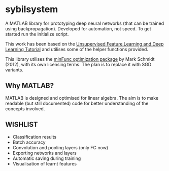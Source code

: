sybilsystem
===========

A MATLAB library for prototyping deep neural networks (that can be trained using backpropagation). Developed for automation, not speed. To get started run the initialize script.

This work has been based on the [Unsupervised Feature Learning and Deep Learning Tutorial](http://ufldl.stanford.edu/wiki/index.php/UFLDL_Tutorial) and utilises some of the helper functions provided.

This library utilises the [minFunc optimization package](http://www.cs.ubc.ca/~schmidtm/Software/minFunc.html) by Mark Schmidt (2012), with its own licensing terms.
The plan is to replace it with SGD variants.

Why MATLAB?
-----------

MATLAB is designed and optimised for linear algebra.
The aim is to make readable (but still documented) code for better understanding of the concepts involved.

WISHLIST
--------

- Classification results
- Batch accuracy
- Convolution and pooling layers (only FC now)
- Exporting networks and layers
- Automatic saving during training
- Visualisation of learnt features
